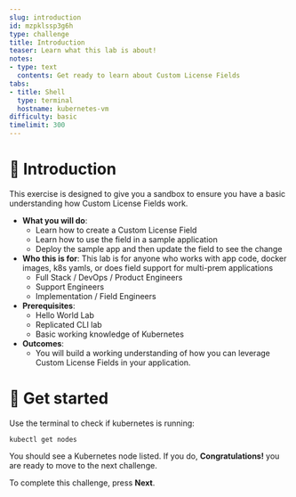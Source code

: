 ```yaml
---
slug: introduction
id: mzpklssp3g6h
type: challenge
title: Introduction
teaser: Learn what this lab is about!
notes:
- type: text
  contents: Get ready to learn about Custom License Fields
tabs:
- title: Shell
  type: terminal
  hostname: kubernetes-vm
difficulty: basic
timelimit: 300
---
```


👋 Introduction
===============

This exercise is designed to give you a sandbox to ensure you have a basic understanding how Custom License Fields work.

* **What you will do**:
  * Learn how to create a Custom License Field
  * Learn how to use the field in a sample application
  * Deploy the sample app and then update the field to see the change
* **Who this is for**: This lab is for anyone who works with app code, docker images, k8s yamls, or does field support for multi-prem applications
  * Full Stack / DevOps / Product Engineers
  * Support Engineers
  * Implementation / Field Engineers
* **Prerequisites**:
  * Hello World Lab
  * Replicated CLI lab
  * Basic working knowledge of Kubernetes
* **Outcomes**:
  * You will build a working understanding of how you can leverage Custom License Fields in your application.


🐚 Get started
===============

Use the terminal to check if kubernetes is running:

```
kubectl get nodes
```

You should see a Kubernetes node listed. If you do, **Congratulations!** you are ready to move to the next challenge.

To complete this challenge, press **Next**.